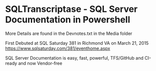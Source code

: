 # SQLTranscriptase - SQL Server Documentation in Powershell

More Details are found in the Devnotes.txt in the Media folder

First Debuted at SQL Saturday 381 in Richmond VA on March 21, 2015
https://www.sqlsaturday.com/381/eventhome.aspx

SQL Server Documentation is easy, fast, powerful, TFS/GitHub and CI-ready and now Vendor-free
